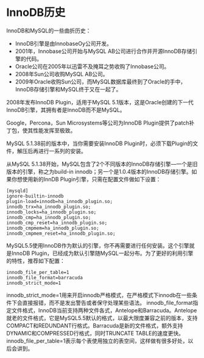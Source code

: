 # InnoDB历史 #


InnoDB和MySQL的一些曲折历史：

- InnoDB引擎是由InnobaseOy公司开发。  
- 2001年，Innobase公司开始与MySQL AB公司进行合作并开源InnoDB存储引擎的代码。  
- Oracle公司在2005年以迅雷不及掩耳之势收购了Innobase公司。  
- 2008年Sun公司收购MySQL AB公司。  
- 2009年Oracle收购Sun公司，而MySQL数据库最终到了Oracle的手中，InnoDB存储引擎和MySQL终于又在一起了。  

2008年发布InnoDB Plugin，适用于MySQL 5.1版本，这是Oracle创建的下一代InnoDB引擎，其拥有者是InnoDB而不是MySQL。

Google，Percona，Sun Microsystems等公司为InnoDB Plugin提供了patch补丁包，使其性能发挥至极致。

MySQL 5.1.38前的版本中，当你需要安装InnoDB Plugin时，必须下载Plugin的文件，解压后再进行一系列的安装。

从MySQL 5.1.38开始，MySQL包含了2个不同版本的InnoDB存储引擎—一个是旧版本的引擎，称之为build-in innodb；另一个是1.0.4版本的InnoDB存储引擎。如果你想使用新的InnDB Plugin引擎，只需在配置文件做如下设置：

```
[mysqld]  
ignore-builtin-innodb  
plugin-load=innodb=ha_innodb_plugin.so;  
innodb_trx=ha_innodb_plugin.so; 
innodb_locks=ha_innodb_plugin.so;  
innodb_cmp=ha_innodb_plugin.so;  
innodb_cmp_reset=ha_innodb_plugin.so;   
innodb_cmpmem=ha_innodb_plugin.so;  
innodb_cmpmem_reset=ha_innodb_plugin.so;  
```

MySQL5.5使用InnoDB作为默认的引擎，你不再需要进行任何安装。这个引擎就是InnoDB Plugin，已经成为默认引擎随MySQL一起分布。为了更好的利用引擎的特性，推荐如下配置：
```
innodb_file_per_table=1
innodb_file_format=barracuda
innodb_strict_mode=1
```


innodb_strict_mode=1用来开启innodb严格模式，在严格模式下innodb在一些条件下会直接报错，而不是发出警告或者保守处理某些语法。
innodb_file_format指定文件格式，InnoDB当前支持两种文件各式，Antelope和Barracuda。Antelope就老的文件格式，它是MySQL5.5默认的格式，以最大限度兼容之前的版本，支持COMPACT和REDUNDANT行格式。Barracuda是新的文件格式，额外支持DYNAMIC和COMPRESSED行格式，同时TRUNCATE TABLE的速度更快。
innodb_file_per_table=1表示每个表使用独立的表空间，这样做有很多好处，以后会讲到。